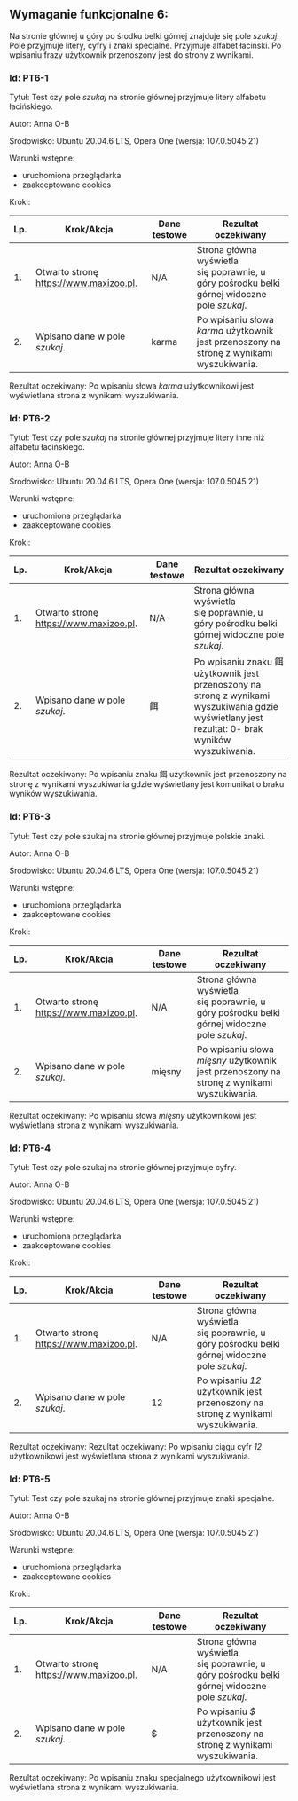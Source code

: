 ## Wymaganie funkcjonalne 6:
Na stronie głównej u góry po środku belki górnej znajduje się pole *szukaj*. Pole przyjmuje litery, cyfry i znaki specjalne. Przyjmuje alfabet łaciński. Po wpisaniu frazy użytkownik przenoszony jest do strony z wynikami.

### Id: PT6-1

Tytuł: Test czy pole *szukaj* na stronie głównej przyjmuje litery alfabetu łacińskiego.

Autor: Anna O-B

Środowisko: Ubuntu 20.04.6 LTS, Opera One (wersja: 107.0.5045.21)

Warunki wstępne:

- uruchomiona przeglądarka
- zaakceptowane cookies

Kroki:

| Lp. | Krok/Akcja | Dane testowe | Rezultat oczekiwany |
| --- | ---------- | ------------ | ------------------- |
| 1.  | Otwarto stronę https://www.maxizoo.pl. | N/A | Strona główna wyświetla się poprawnie, u góry pośrodku belki górnej widoczne pole *szukaj*. |
| 2. | Wpisano dane w pole *szukaj*. | karma | Po wpisaniu słowa *karma* użytkownik jest przenoszony na stronę z wynikami wyszukiwania. |

Rezultat oczekiwany:
Po wpisaniu słowa *karma* użytkownikowi jest wyświetlana strona z wynikami wyszukiwania.

### Id: PT6-2

Tytuł: Test czy pole *szukaj* na stronie głównej przyjmuje litery inne niż alfabetu łacińskiego.

Autor: Anna O-B

Środowisko: Ubuntu 20.04.6 LTS, Opera One (wersja: 107.0.5045.21)

Warunki wstępne:

- uruchomiona przeglądarka
- zaakceptowane cookies

Kroki:

| Lp. | Krok/Akcja | Dane testowe | Rezultat oczekiwany |
| --- | ---------- | ------------ | ------------------- |
| 1.  | Otwarto stronę https://www.maxizoo.pl. | N/A | Strona główna wyświetla się poprawnie, u góry pośrodku belki górnej widoczne pole *szukaj*. |
| 2. | Wpisano dane w pole *szukaj*. | 餌 | Po wpisaniu znaku 餌 użytkownik jest przenoszony na stronę z wynikami wyszukiwania gdzie wyświetlany jest rezultat: 0- brak wyników wyszukiwania. |

Rezultat oczekiwany:
Po wpisaniu znaku 餌 użytkownik jest przenoszony na stronę z wynikami wyszukiwania gdzie wyświetlany jest komunikat o braku wyników wyszukiwania.

### Id: PT6-3

Tytuł: Test czy pole szukaj na stronie głównej przyjmuje polskie znaki.

Autor: Anna O-B

Środowisko: Ubuntu 20.04.6 LTS, Opera One (wersja: 107.0.5045.21)

Warunki wstępne:

- uruchomiona przeglądarka
- zaakceptowane cookies

Kroki:

| Lp. | Krok/Akcja | Dane testowe | Rezultat oczekiwany |
| --- | ---------- | ------------ | ------------------- |
| 1.  | Otwarto stronę https://www.maxizoo.pl. | N/A | Strona główna wyświetla się poprawnie, u góry pośrodku belki górnej widoczne pole *szukaj*. |
| 2. | Wpisano dane w pole *szukaj*. | mięsny | Po wpisaniu słowa *mięsny* użytkownik jest przenoszony na stronę z wynikami wyszukiwania. |


Rezultat oczekiwany:
Po wpisaniu słowa *mięsny* użytkownikowi jest wyświetlana strona z wynikami wyszukiwania.

### Id: PT6-4

Tytuł: Test czy pole szukaj na stronie głównej przyjmuje cyfry.

Autor: Anna O-B

Środowisko: Ubuntu 20.04.6 LTS, Opera One (wersja: 107.0.5045.21)

Warunki wstępne:

- uruchomiona przeglądarka
- zaakceptowane cookies

Kroki:

| Lp. | Krok/Akcja | Dane testowe | Rezultat oczekiwany |
| --- | ---------- | ------------ | ------------------- |
| 1.  | Otwarto stronę https://www.maxizoo.pl. | N/A | Strona główna wyświetla się poprawnie, u góry pośrodku belki górnej widoczne pole *szukaj*. |
| 2. | Wpisano dane w pole *szukaj*. | 12 | Po wpisaniu *12* użytkownik jest przenoszony na stronę z wynikami wyszukiwania. |


Rezultat oczekiwany:
Rezultat oczekiwany: Po wpisaniu ciągu cyfr *12* użytkownikowi jest wyświetlana strona z wynikami wyszukiwania.

### Id: PT6-5

Tytuł: Test czy pole szukaj na stronie głównej przyjmuje znaki specjalne.

Autor: Anna O-B

Środowisko: Ubuntu 20.04.6 LTS, Opera One (wersja: 107.0.5045.21)

Warunki wstępne:

- uruchomiona przeglądarka
- zaakceptowane cookies

Kroki:

| Lp. | Krok/Akcja | Dane testowe | Rezultat oczekiwany |
| --- | ---------- | ------------ | ------------------- |
| 1.  | Otwarto stronę https://www.maxizoo.pl. | N/A | Strona główna wyświetla się poprawnie, u góry pośrodku belki górnej widoczne pole *szukaj*. |
| 2. | Wpisano dane w pole *szukaj*. | $ | Po wpisaniu *$* użytkownik jest przenoszony na stronę z wynikami wyszukiwania. |


Rezultat oczekiwany:
Po wpisaniu znaku specjalnego użytkownikowi jest wyświetlana strona z wynikami wyszukiwania.

